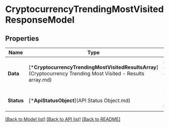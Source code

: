 # CryptocurrencyTrendingMostVisitedResponseModel

## Properties
Name | Type | Description | Notes
------------ | ------------- | ------------- | -------------
**Data** | [***CryptocurrencyTrendingMostVisitedResultsArray**](Cryptocurrency Trending Most Visited - Results array.md) | Array of cryptocurrency objects matching the list options. | [default to null]
**Status** | [***ApiStatusObject**](API Status Object.md) | Standardized status object for API calls. | [optional] [default to null]

[[Back to Model list]](../README.md#documentation-for-models) [[Back to API list]](../README.md#documentation-for-api-endpoints) [[Back to README]](../README.md)



